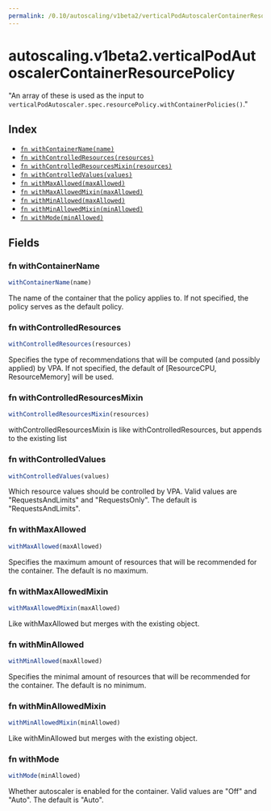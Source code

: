 ```yaml
---
permalink: /0.10/autoscaling/v1beta2/verticalPodAutoscalerContainerResourcePolicy/
---
```


# autoscaling.v1beta2.verticalPodAutoscalerContainerResourcePolicy

"An array of these is used as the input to `verticalPodAutoscaler.spec.resourcePolicy.withContainerPolicies()`."

## Index

* [`fn withContainerName(name)`](#fn-withcontainername)
* [`fn withControlledResources(resources)`](#fn-withcontrolledresources)
* [`fn withControlledResourcesMixin(resources)`](#fn-withcontrolledresourcesmixin)
* [`fn withControlledValues(values)`](#fn-withcontrolledvalues)
* [`fn withMaxAllowed(maxAllowed)`](#fn-withmaxallowed)
* [`fn withMaxAllowedMixin(maxAllowed)`](#fn-withmaxallowedmixin)
* [`fn withMinAllowed(maxAllowed)`](#fn-withminallowed)
* [`fn withMinAllowedMixin(minAllowed)`](#fn-withminallowedmixin)
* [`fn withMode(minAllowed)`](#fn-withmode)

## Fields

### fn withContainerName

```ts
withContainerName(name)
```

The name of the container that the policy applies to. If not specified, the policy serves as the default policy.

### fn withControlledResources

```ts
withControlledResources(resources)
```

Specifies the type of recommendations that will be computed (and possibly applied) by VPA. If not specified, the default of [ResourceCPU, ResourceMemory] will be used.

### fn withControlledResourcesMixin

```ts
withControlledResourcesMixin(resources)
```

withControlledResourcesMixin is like withControlledResources, but appends to the existing list

### fn withControlledValues

```ts
withControlledValues(values)
```

Which resource values should be controlled by VPA. Valid values are "RequestsAndLimits" and "RequestsOnly". The default is "RequestsAndLimits".

### fn withMaxAllowed

```ts
withMaxAllowed(maxAllowed)
```

Specifies the maximum amount of resources that will be recommended for the container. The default is no maximum.

### fn withMaxAllowedMixin

```ts
withMaxAllowedMixin(maxAllowed)
```

Like withMaxAllowed but merges with the existing object.

### fn withMinAllowed

```ts
withMinAllowed(maxAllowed)
```

Specifies the minimal amount of resources that will be recommended for the container. The default is no minimum.

### fn withMinAllowedMixin

```ts
withMinAllowedMixin(minAllowed)
```

Like withMinAllowed but merges with the existing object.

### fn withMode

```ts
withMode(minAllowed)
```

Whether autoscaler is enabled for the container. Valid values are "Off" and "Auto". The default is "Auto".